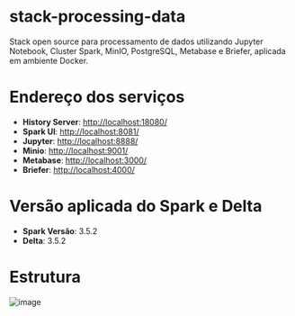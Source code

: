 # stack-processing-data
Stack open source para processamento de dados utilizando Jupyter Notebook, Cluster Spark, MinIO, PostgreSQL, Metabase e Briefer, aplicada em ambiente Docker.

# Endereço dos serviços
- **History Server**: [http://localhost:18080/](http://localhost:18080/)
- **Spark UI**: [http://localhost:8081/](http://localhost:8081/)
- **Jupyter**: [http://localhost:8888/](http://localhost:8888/)
- **Minio**: [http://localhost:9001/](http://localhost:9001/)
- **Metabase**: [http://localhost:3000/](http://localhost:3000/)
- **Briefer**: [http://localhost:4000/](http://localhost:4000/)

# Versão aplicada do Spark e Delta
- **Spark Versão**: 3.5.2
- **Delta**: 3.5.2

# Estrutura
![image](https://github.com/user-attachments/assets/b81b34d9-c3f0-4976-a255-48f73da03ce3)








